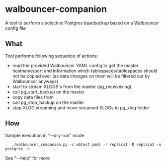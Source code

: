# walbouncer-companion
A tool to perform a selective Postgres basebackup based on a Walbouncer config file

## What
Tool performs following sequence of actions:

- read the provided Walbouncer YAML config to get the master hostname/port and information which tablespaces/tablespaces should not be copied over (as data changes on them will be filtered out by Walbouncer anyways)
- start to stream XLOGS's from the master (pg_receivexlog)
- call pg_start_backup on the master
- copy data files from
- call pg_stop_backup on the master
- stop XLOG streaming and move streamed XLOGs to pg_xlog folder

 ## How
 Sample execution in "--dry-run" mode

 ```
    ./walbouncer_companion.py -c wbtest.yaml -r replica1 -D replica1 -u postgres -n
 ```

 See "--help" for more
